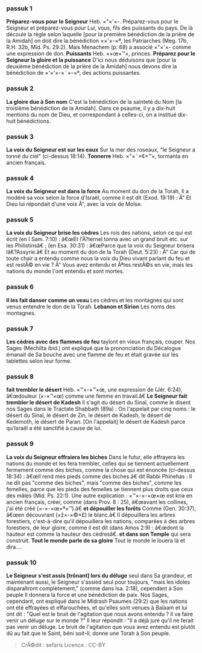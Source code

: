 
### passuk 1
<b>Préparez-vous pour le Seigneur</b> Heb. ×"×'×-. Préparez-vous pour le Seigneur et préparez-vous pour Lui, vous, fils des puissants du pays. De là découle la règle selon laquelle [pour la première bénédiction de la prière de la Amidah] on doit dire la bénédiction ××'×-×ª, les Patriarches (Meg. 17b, R.H. 32b, Mid. Ps. 29:2). Mais Menachem (p. 68) a associé ×"×'×- comme une expression de don.
<b>Puissants</b> Heb. ××œ×™×, princes.
<b>Préparez pour le Seigneur la gloire et la puissance</b> D'ici nous déduisons que [pour la deuxième bénédiction de la prière de la Amidah] nous devons dire la bénédiction de ×'×'×-×¨×-×ª, des actions puissantes.

### passuk 2
<b>La gloire due à Son nom</b> C'est la bénédiction de la sainteté du Nom [la troisième bénédiction de la Amidah]. Dans ce psaume, il y a dix-huit mentions du nom de Dieu, et correspondant à celles-ci, on a institué dix-huit bénédictions.

### passuk 3
<b>La voix du Seigneur est sur les eaux</b> Sur la mer des roseaux, "le Seigneur a tonné du ciel" (ci-dessus 18:14).
<b>Tonnerre</b> Heb. ×"×¨×¢×™×, tormanta en ancien français.

### passuk 4
<b>La voix du Seigneur est dans la force</b> Au moment du don de la Torah, Il a modéré sa voix selon la force d'Israël, comme il est dit (Exod. 19:19) : Â" Et Dieu lui répondait d'une voix Â", avec la voix de Moïse.

### passuk 5
<b>La voix du Seigneur brise les cèdres</b> Les rois des nations, selon ce qui est écrit (en I Sam. 7:10) : â€œEt l'Ã?ternel tonna avec un grand bruit etc. sur les Philistinsâ€ ; (en Esa. 30:31) : â€œParce que la voix du Seigneur brisera lâ€?Assyrie.â€ Et au moment du don de la Torah (Deut. 5:23) : Â" Car qui de toute chair a entendu comme nous la voix du Dieu vivant parlant du feu et est restÃ© en vie ? Â" Vous avez entendu et Ãªtes restÃ©s en vie, mais les nations du monde l'ont entendu et sont mortes.

### passuk 6
<b>Il les fait danser comme un veau</b> Les cèdres et les montagnes qui sont venus entendre le don de la Torah.
<b>Lebanon et Sirion</b> Les noms des montagnes.

### passuk 7
<b>Les cèdres avec des flammes de feu</b> taylont en vieux français, couper. Nos Sages (Mechilta ibid.) ont expliqué que la prononciation du Décalogue émanait de Sa bouche avec une flamme de feu et était gravée sur les tablettes selon leur forme.

### passuk 8
<b>fait trembler le désert</b> Héb. ×™×-×™×œ, une expression de (Jér. 6:24), â€œdouleur (×-×™×œ) comme une femme en travail.â€
<b>Le Seigneur fait trembler le désert de Kadesh</b> Il s'agit du désert du Sinaï, comme le disent nos Sages dans le Tractate Shabbath (89a) : On l'appelait par cinq noms : le désert du Sinaï, le désert de Zin, le désert de Kadesh, le désert de Kedemoth, le désert de Paran. [On l'appelait] le désert de Kadesh parce qu'Israël a été sanctifié à cause de lui.

### passuk 9
<b>La voix du Seigneur effraiera les biches</b> Dans le futur, elle effrayera les nations du monde et les fera trembler, celles qui se tiennent actuellement fermement comme des biches, comme la chose qui est énoncée (ci-dessus 18:34) : â€œIl rend mes pieds comme des biches.â€ dit Rabbi Phinehas : Il ne dit pas "comme des biches", mais "comme des biches", comme les femelles, parce que les pieds des femelles se tiennent plus droits que ceux des mâles (Mid. Ps. 22:1). Une autre explication : ×™×-×-×œ×œ est kria en ancien français, créer, comme (dans Prov. 8 : 25), â€œavant les collines, j'ai été créé (×-×-×œ×ª×™).â€
<b>et dépouiller les forêts</b> Comme (Gen. 30:37), â€œen découvrant (×ž×-×©×£) le blanc.â€ Il dépouillera les arbres forestiers, c'est-à-dire qu'il dépouillera les nations, comparées à des arbres forestiers, de leur gloire, comme il est dit (dans Amos 2:9) : â€œdont la hauteur est comme la hauteur des cèdresâ€.
<b>et dans son Temple</b> qui sera construit.
<b>Tout le monde parle de sa gloire</b> Tout le monde le louera là et dira....

### passuk 10
<b>Le Seigneur s'est assis [trônant] lors du déluge</b> seul dans Sa grandeur, et maintenant aussi, le Seigneur s'assied seul pour toujours, "mais les idoles disparaîtront complètement," (comme dans Isa. 2:18), cependant à Son peuple Il donnera la force et une bénédiction de paix. Nos Sages, cependant, ont expliqué dans le Midrash Psaumes (29:2) que les nations ont été effrayées et effarouchées, et qu'elles sont venues à Balaam et lui ont dit : "Quel est le bruit de l'agitation que nous avons entendu ? Il va faire venir un déluge sur le monde ?" Il leur répondit : "Il a déjà juré qu'il ne ferait pas venir un déluge. Le bruit de l'agitation que vous avez entendu est plutôt dû au fait que le Saint, béni soit-Il, donne une Torah à Son peuple.

>CrÃ©dit : sefaris
>Licence : CC-BY